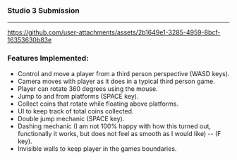 ### Studio 3 Submission 
---

https://github.com/user-attachments/assets/2b1649e1-3285-4959-8bcf-16353630b83e


### Features Implemented: 
- Control and move a player from a third person perspective (WASD keys).
- Camera moves with player as it does in a typical third person game.
- Player can rotate 360 degrees using the mouse.
- Jump to and from platforms (SPACE key).
- Collect coins that rotate while floating above platforms.
- UI to keep track of total coins collected.
- Double jump mechanic (SPACE key).
- Dashing mechanic (I am not 100% happy with how this turned out, functionally it works, but does not feel as smooth as I would like) -- (F key).
- Invisible walls to keep player in the games boundaries. 
